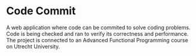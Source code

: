 # Code Commit
A web application where code can be commited to solve coding problems. Code is being checked and ran to verify its correctness and performance. The project is connected to an Advanced Functional Programming course on Utrecht University. 

